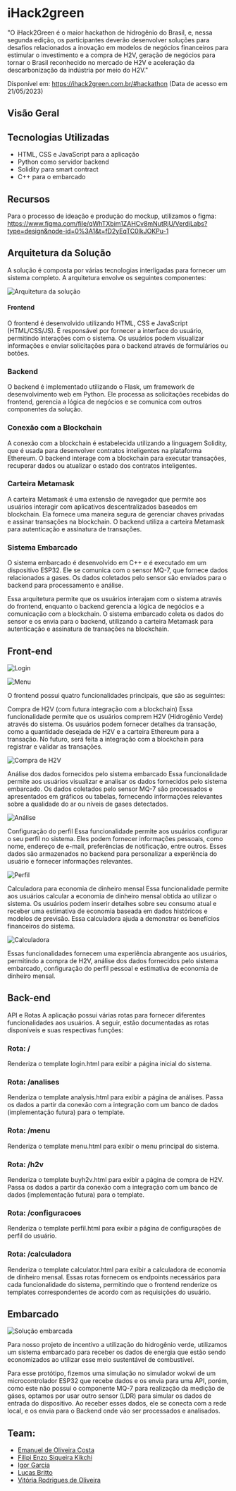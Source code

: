# iHack2green
"O iHack2Green é o maior hackathon de hidrogênio do Brasil, e, nessa segunda edição, os participantes deverão desenvolver soluções para desafios relacionados a inovação em modelos de negócios financeiros para estimular o investimento e a compra de H2V, geração de negócios para tornar o Brasil reconhecido no mercado de H2V e aceleração da descarbonização da indústria por meio do H2V."

Disponível em: https://ihack2green.com.br/#hackathon (Data de acesso em 21/05/2023)

## Visão Geral



## Tecnologias Utilizadas
* HTML, CSS e JavaScript para a aplicação
* Python como servidor backend 
* Solidity para smart contract
* C++ para o embarcado

## Recursos

Para o processo de ideação e produção do mockup, utilizamos o figma:
https://www.figma.com/file/qWhTXbim1ZAHCv8mNutRjU/VerdiLabs?type=design&node-id=0%3A1&t=fD2yEqTC0lkJOKPu-1

## Arquitetura da Solução

A solução é composta por várias tecnologias interligadas para fornecer um sistema completo. A arquitetura envolve os seguintes componentes:

<p style='align: center'>
    <img src='./assets/img/Arquitetura_da_Solucao_1.png' alt="Arquitetura da solução">
</p>

#### Frontend
O frontend é desenvolvido utilizando HTML, CSS e JavaScript (HTML/CSS/JS). É responsável por fornecer a interface do usuário, permitindo interações com o sistema. Os usuários podem visualizar informações e enviar solicitações para o backend através de formulários ou botões.
### Backend
O backend é implementado utilizando o Flask, um framework de desenvolvimento web em Python. Ele processa as solicitações recebidas do frontend, gerencia a lógica de negócios e se comunica com outros componentes da solução.
### Conexão com a Blockchain
A conexão com a blockchain é estabelecida utilizando a linguagem Solidity, que é usada para desenvolver contratos inteligentes na plataforma Ethereum. O backend interage com a blockchain para executar transações, recuperar dados ou atualizar o estado dos contratos inteligentes.
### Carteira Metamask
A carteira Metamask é uma extensão de navegador que permite aos usuários interagir com aplicativos descentralizados baseados em blockchain. Ela fornece uma maneira segura de gerenciar chaves privadas e assinar transações na blockchain. O backend utiliza a carteira Metamask para autenticação e assinatura de transações.
### Sistema Embarcado
O sistema embarcado é desenvolvido em C++ e é executado em um dispositivo ESP32. Ele se comunica com o sensor MQ-7, que fornece dados relacionados a gases. Os dados coletados pelo sensor são enviados para o backend para processamento e análise.

Essa arquitetura permite que os usuários interajam com o sistema através do frontend, enquanto o backend gerencia a lógica de negócios e a comunicação com a blockchain. O sistema embarcado coleta os dados do sensor e os envia para o backend, utilizando a carteira Metamask para autenticação e assinatura de transações na blockchain.
## Front-end 

<p style='align: center'>
    <img src='assets\img\Front-Login.png' alt="Login">
</p>
<p style='align: center'>
    <img src='assets\img\Front-Menu.png' alt="Menu">
</p>

O frontend possui quatro funcionalidades principais, que são as seguintes:

Compra de H2V (com futura integração com a blockchain)
Essa funcionalidade permite que os usuários comprem H2V (Hidrogênio Verde) através do sistema. Os usuários podem fornecer detalhes da transação, como a quantidade desejada de H2V e a carteira Ethereum para a transação. No futuro, será feita a integração com a blockchain para registrar e validar as transações.

<p style='align: center'>
    <img src='assets\img\Front-buy.png' alt="Compra de H2V">
</p>

Análise dos dados fornecidos pelo sistema embarcado
Essa funcionalidade permite aos usuários visualizar e analisar os dados fornecidos pelo sistema embarcado. Os dados coletados pelo sensor MQ-7 são processados e apresentados em gráficos ou tabelas, fornecendo informações relevantes sobre a qualidade do ar ou níveis de gases detectados.

<p style='align: center'>
    <img src='assets\img\Front-analysis.png' alt="Análise">
</p>

Configuração do perfil
Essa funcionalidade permite aos usuários configurar o seu perfil no sistema. Eles podem fornecer informações pessoais, como nome, endereço de e-mail, preferências de notificação, entre outros. Esses dados são armazenados no backend para personalizar a experiência do usuário e fornecer informações relevantes.

<p style='align: center'>
    <img src='assets\img\Front-profile.png' alt="Perfil">
</p>

Calculadora para economia de dinheiro mensal
Essa funcionalidade permite aos usuários calcular a economia de dinheiro mensal obtida ao utilizar o sistema. Os usuários podem inserir detalhes sobre seu consumo atual e receber uma estimativa de economia baseada em dados históricos e modelos de previsão. Essa calculadora ajuda a demonstrar os benefícios financeiros do sistema.

<p style='align: center'>
    <img src='assets\img\Front-calc.png' alt="Calculadora">
</p>

Essas funcionalidades fornecem uma experiência abrangente aos usuários, permitindo a compra de H2V, análise dos dados fornecidos pelo sistema embarcado, configuração do perfil pessoal e estimativa de economia de dinheiro mensal.

## Back-end 

API e Rotas
A aplicação possui várias rotas para fornecer diferentes funcionalidades aos usuários. A seguir, estão documentadas as rotas disponíveis e suas respectivas funções:

### Rota: /
Renderiza o template login.html para exibir a página inicial do sistema.
### Rota: /analises
Renderiza o template analysis.html para exibir a página de análises. Passa os dados a partir da conexão com a integração com um banco de dados (implementação futura) para o template.
### Rota: /menu
Renderiza o template menu.html para exibir o menu principal do sistema.
### Rota: /h2v
Renderiza o template buyh2v.html para exibir a página de compra de H2V. Passa os dados a partir da conexão com a integração com um banco de dados (implementação futura) para o template.
### Rota: /configuracoes

Renderiza o template perfil.html para exibir a página de configurações de perfil do usuário.
### Rota: /calculadora

Renderiza o template calculator.html para exibir a calculadora de economia de dinheiro mensal.
Essas rotas fornecem os endpoints necessários para cada funcionalidade do sistema, permitindo que o frontend renderize os templates correspondentes de acordo com as requisições do usuário.

## Embarcado

<p style='align: center'>
    <img src='assets\img\circuit.png' alt="Solução embarcada">
</p>

Para nosso projeto de incentivo a utilização do hidrogênio verde, utilizamos um sistema embarcado para receber os dados de energia que estão sendo economizados ao utilizar esse meio sustentável de combustível.

Para esse protótipo, fizemos uma simulação no simulador wokwi de um microcontrolador ESP32 que recebe dados e os envia para uma API, porém, como este não possuí o componente MQ-7 para realização da medição de gáses, optamos por usar outro sensor (LDR) para simular os dados de entrada do dispositivo. Ao receber esses dados, ele se conecta com a rede local, e os envia para o Backend onde vão ser processados e analisados.


## Team:
- [Emanuel de Oliveira Costa](https://www.linkedin.com/in/emanuel-45b637185/)
- [Filipi Enzo Siqueira Kikchi](https://www.linkedin.com/in/filipi-enzo-siqueira-kikuchi-1811a9213/)
- [Igor Garcia](https://www.linkedin.com/in/igor-garcia-126a1823b/?jobid=1234)
- [Lucas Britto](https://www.linkedin.com/in/lucas-britto-376665208/)
- [Vitória Rodrigues de Oliveira](https://www.linkedin.com/in/vit%C3%B3ria-rodrigues-de-oliveira-bb955921b/)

